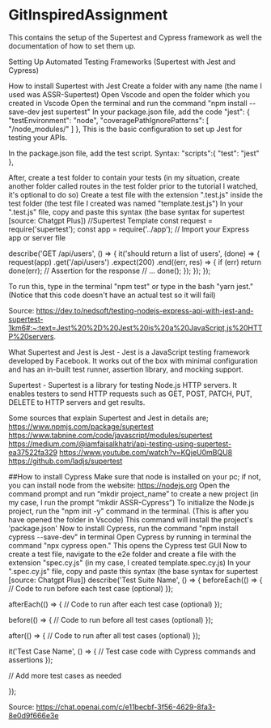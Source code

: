 # GitInspiredAssignment
This contains the setup of the Supertest and Cypress framework as well the documentation of how to set them up.

Setting Up Automated Testing Frameworks (Supertest with Jest and Cypress)

How to install Supertest with Jest 
Create a folder with any name (the name I used was ASSR-Supertest)
Open Vscode and open the folder which you created in Vscode 
Open the terminal and run the command "npm install --save-dev jest supertest"
In your package.json file, add the code 
"jest": {
    "testEnvironment": "node",
    "coveragePathIgnorePatterns": [
      "/node_modules/"
    ]
 },
This is the basic configuration to set up Jest for testing your APIs.

 In the package.json file, add the test script.
    Syntax: "scripts":{
                        "test": "jest"
                  },

After, create a test folder to contain your tests (in my situation, create another folder called routes in the test folder prior to the tutorial I watched, it's optional to do so)
Create a test file with the extension ".test.js" inside the test folder (the test file I created was named "template.test.js")
In your ".test.js" file, copy and paste this syntax (the base syntax for supertest [source: Chatgpt Plus]) 
//Supertest Template
const request = require('supertest');
const app = require('../app'); // Import your Express app or server file

describe('GET /api/users', () => {
  it('should return a list of users', (done) => {
    request(app)
      .get('/api/users')
      .expect(200)
      .end((err, res) => {
        if (err) return done(err);
        // Assertion for the response
        // ...
        done();
      });
  });
});

To run this, type in the terminal "npm test" or type in the bash "yarn jest." (Notice that this code doesn't have an actual test so it will fail)

Source: https://dev.to/nedsoft/testing-nodejs-express-api-with-jest-and-supertest-1km6#:~:text=Jest%20%2D%20Jest%20is%20a%20JavaScript,js%20HTTP%20servers.

What Supertest and Jest is
Jest - Jest is a JavaScript testing framework developed by Facebook. It works out of the box with minimal configuration and has an in-built test runner, assertion library, and mocking support.

Supertest - Supertest is a library for testing Node.js HTTP servers. It enables testers to send HTTP requests such as GET, POST, PATCH, PUT, DELETE to HTTP servers and get results.

Some sources that explain Supertest and Jest in details are;
https://www.npmjs.com/package/supertest
https://www.tabnine.com/code/javascript/modules/supertest
https://medium.com/@iamfaisalkhatri/api-testing-using-supertest-ea37522fa329
https://www.youtube.com/watch?v=KQjeU0mBQU8
https://github.com/ladjs/supertest







##How to install Cypress
Make sure that node is installed on your pc; if not, you can install node from the website: https://nodejs.org
Open the command prompt and run “mkdir project_name” to create a new project (in my case, I run the prompt “mkdir ASSR-Cypress”)
To initialize the Node.js project, run the "npm init -y" command in the terminal. (This is after you have opened the folder in Vscode) 
This command will install the project's 'package.json'
Now to install Cypress, run the command "npm install cypress --save-dev" in terminal
Open Cypress by running in terminal the command "npx cypress open." This opens the Cypress test GUI
Now to create a test file, navigate to the e2e folder and create a file with the extension "spec.cy.js" (in my case, I created template.spec.cy.js)
 In your ".spec.cy.js" file, copy and paste this syntax (the base syntax for supertest [source: Chatgpt Plus])
 describe('Test Suite Name', () => {
  beforeEach(() => {
    // Code to run before each test case (optional)
  });

  afterEach(() => {
    // Code to run after each test case (optional)
  });

  before(() => {
    // Code to run before all test cases (optional)
  });

  after(() => {
    // Code to run after all test cases (optional)
  });

  it('Test Case Name', () => {
    // Test case code with Cypress commands and assertions
  });

  // Add more test cases as needed

});

Source:
https://chat.openai.com/c/e11becbf-3f56-4629-8fa3-8e0d9f666e3e
